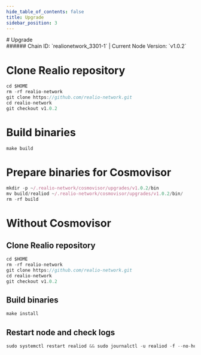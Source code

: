 ```yaml
---
hide_table_of_contents: false
title: Upgrade
sidebar_position: 3
---
```


<div class="h1-with-icon icon-realio">
# Upgrade
</div>
###### Chain ID: `realionetwork_3301-1` | Current Node Version: `v1.0.2`


# Clone Realio repository
```js
cd $HOME
rm -rf realio-network
git clone https://github.com/realio-network.git
cd realio-network
git checkout v1.0.2
 ```

# Build binaries
```js
make build
 ```

# Prepare binaries for Cosmovisor
```js
mkdir -p ~/.realio-network/cosmovisor/upgrades/v1.0.2/bin
mv build/realiod ~/.realio-network/cosmovisor/upgrades/v1.0.2/bin/
rm -rf build
```

# Without Cosmovisor
## Clone Realio repository
```js
cd $HOME
rm -rf realio-network
git clone https://github.com/realio-network.git
cd realio-network
git checkout v1.0.2
 ```

## Build binaries
```js
make install
 ```

## Restart node and check logs
```js
sudo systemctl restart realiod && sudo journalctl -u realiod -f --no-hostname -o cat
```